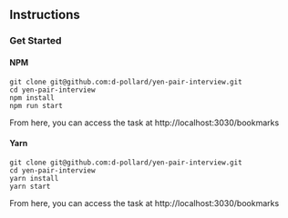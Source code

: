 ## Instructions

### Get Started

#### NPM

```shell script
git clone git@github.com:d-pollard/yen-pair-interview.git
cd yen-pair-interview
npm install
npm run start
```

From here, you can access the task at http://localhost:3030/bookmarks

#### Yarn

```shell script
git clone git@github.com:d-pollard/yen-pair-interview.git
cd yen-pair-interview
yarn install
yarn start
```

From here, you can access the task at http://localhost:3030/bookmarks
